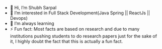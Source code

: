 - 👋 Hi, I’m Shubh Sarpal
- 👀 I’m interested in Full Stack Development(Java Spring || ReactJs || Devops)
- 🌱 I’m always learning 
- ⚡ Fun fact: Most facts are based on research and due to many institutions pushing students to do research papers just for the sake of it, I highly doubt the fact that this is actually a fun fact.

<!---
shubhscubastion/shubhscubastion is a ✨ special ✨ repository because its `README.md` (this file) appears on your GitHub profile.
You can click the Preview link to take a look at your changes.
--->
